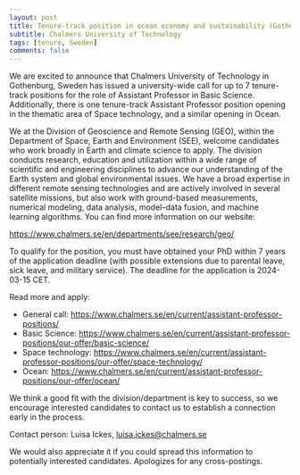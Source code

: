 ```yaml
---
layout: post
title: Tenure-track position in ocean economy and sustainability (Gothenburg, Sweden)
subtitle: Chalmers University of Technology
tags: [tenure, Sweden]
comments: false
---
```

We are excited to announce that Chalmers University of Technology in
Gothenburg, Sweden has issued a university-wide call for up to 7
tenure-track positions for the role of Assistant Professor in Basic
Science. Additionally, there is one tenure-track Assistant Professor
position opening in the thematic area of Space technology, and a similar
opening in Ocean.

We at the Division of Geoscience and Remote Sensing (GEO), within the
Department of Space, Earth and Environment (SEE), welcome candidates who
work broadly in Earth and climate science to apply. The division conducts
research, education and utilization within a wide range of scientific and
engineering disciplines to advance our understanding of the Earth system
and global environmental issues. We have a broad expertise in different
remote sensing technologies and are actively involved in several satellite
missions, but also work with ground-based measurements, numerical modeling,
data analysis, model–data fusion, and machine learning algorithms. You can
find more information on our website:

https://www.chalmers.se/en/departments/see/research/geo/

To qualify for the position, you must have obtained your PhD within 7 years
of the application deadline (with possible extensions due to parental
leave, sick leave, and military service). The deadline for the application
is 2024-03-15 CET.

Read more and apply:
- General call:
https://www.chalmers.se/en/current/assistant-professor-positions/
- Basic Science:
https://www.chalmers.se/en/current/assistant-professor-positions/our-offer/basic-science/
- Space technology:
https://www.chalmers.se/en/current/assistant-professor-positions/our-offer/space-technology/
- Ocean:
https://www.chalmers.se/en/current/assistant-professor-positions/our-offer/ocean/

We think a good fit with the division/department is key to success, so we
encourage interested candidates to contact us to establish a connection
early in the process.

Contact person: Luisa Ickes, luisa.ickes@chalmers.se

We would also appreciate it if you could spread this information to
potentially interested candidates. Apologizes for any cross-postings.
